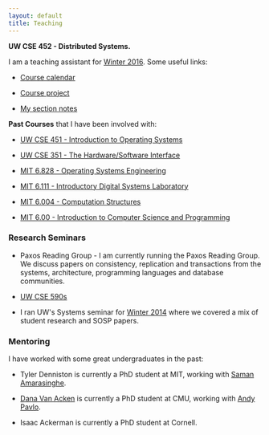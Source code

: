 ```yaml
---
layout: default
title: Teaching
---
```


**UW CSE 452 - Distributed Systems.**

I am a teaching assistant for [Winter 2016](http://courses.cs.washington.edu/courses/cse452/16wi/). Some useful links:

* [Course calendar](http://courses.cs.washington.edu/courses/cse452/16wi/calendar/calendar.html)

* [Course project](https://gitlab.cs.washington.edu/iyzhang/452-labs/wikis/home)

* [My section notes](http://courses.cs.washington.edu/courses/cse452/16wi/calendar/sectionlist.html)

**Past Courses** that I have been involved with:

* [UW CSE 451 - Introduction to Operating Systems](https://courses.cs.washington.edu/courses/cse451/)

* [UW CSE 351 - The Hardware/Software Interface](https://courses.cs.washington.edu/courses/cse351/)

* [MIT 6.828 - Operating Systems Engineering](http://pdos.csail.mit.edu/6.828/)

* [MIT 6.111 - Introductory Digital Systems Laboratory](http://web.mit.edu/6.111/www/)

* [MIT 6.004 - Computation Structures](http://6004.mit.edu/)

* [MIT 6.00 - Introduction to Computer Science and Programming](http://ocw.mit.edu/courses/electrical-engineering-and-computer-science/6-00sc-introduction-to-computer-science-and-programming-spring-2011/index.htm)

### Research Seminars

   * Paxos Reading Group - I am currently running the Paxos Reading
   Group. We discuss papers on consistency, replication and
   transactions from the systems, architecture, programming languages
   and database communities.

   * [UW CSE 590s](https://courses.cs.washington.edu/courses/cse590s/)
   - I ran UW's Systems seminar for [Winter
   2014](http://courses.cs.washington.edu/courses/cse590s/14wi/) where
   we covered a mix of student research and SOSP papers.

### Mentoring
I have worked with some great undergraduates in the past:

* Tyler Denniston is currently a PhD student at MIT, working with
  [Saman Amarasinghe](http://people.csail.mit.edu/saman/).

* [Dana Van Acken](http://www.cs.cmu.edu/~dvanaken/index.html) is currently a PhD student at CMU, working with [Andy
  Pavlo](http://www.cs.cmu.edu/~pavlo/).

* Isaac Ackerman is currently a PhD student at Cornell.